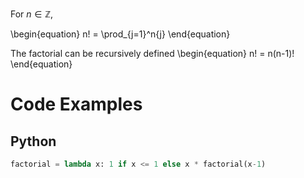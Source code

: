 For $n \in \mathbb{Z}$,

\begin{equation}
n! = \prod_{j=1}^n{j} 
\end{equation}

The factorial can be recursively defined
\begin{equation}
n! = n(n-1)!
\end{equation}

# Code Examples
## Python
```py
factorial = lambda x: 1 if x <= 1 else x * factorial(x-1)
```